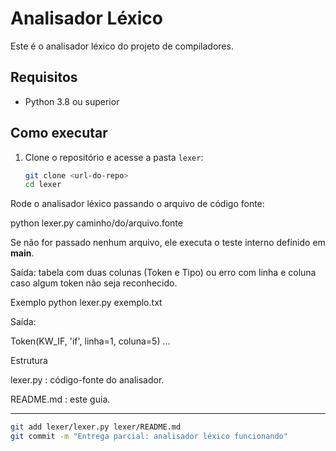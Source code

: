 # Analisador Léxico

Este é o analisador léxico do projeto de compiladores.

## Requisitos
- Python 3.8 ou superior

## Como executar

1. Clone o repositório e acesse a pasta `lexer`:
   ```bash
   git clone <url-do-repo>
   cd lexer

Rode o analisador léxico passando o arquivo de código fonte:

python lexer.py caminho/do/arquivo.fonte

Se não for passado nenhum arquivo, ele executa o teste interno definido em __main__.

Saída: tabela com duas colunas (Token e Tipo) ou erro com linha e coluna caso algum token não seja reconhecido.

Exemplo
python lexer.py exemplo.txt


Saída:

Token(KW_IF, 'if', linha=1, coluna=5)
...

Estrutura

lexer.py : código-fonte do analisador.

README.md : este guia.


---


  ```bash
  git add lexer/lexer.py lexer/README.md
  git commit -m "Entrega parcial: analisador léxico funcionando"
